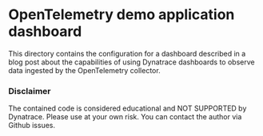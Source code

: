 # OpenTelemetry demo application dashboard

This directory contains the configuration for a dashboard described in a blog post about the
capabilities of using Dynatrace dashboards to observe data ingested by the OpenTelemetry collector.

### Disclaimer
The contained code is considered educational and NOT SUPPORTED by Dynatrace. Please use at your own risk. You can contact the author via Github issues.